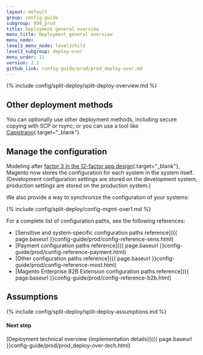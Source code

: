 ```yaml
---
layout: default
group: config-guide
subgroup: 999_prod
title: Deployment general overview
menu_title: Deployment general overview
menu_node: 
level3_menu_node: level3child
level3_subgroup: deploy-over
menu_order: 11
version: 2.2
github_link: config-guide/prod/prod_deploy-over.md
---
```


{% include config/split-deploy/split-deploy-overview.md %}

## Other deployment methods
You can optionally use other deployment methods, including secure copying with SCP or rsync; or you can use a tool like [Capistrano](http://capistranorb.com/documentation/overview/what-is-capistrano){:target="_blank"}. 

## Manage the configuration
Modeling after [factor 3 in the 12-factor app design](https://12factor.net/config){:target="_blank"}, Magento now stores the configuration for each system in the system itself. (Development configuration settings are stored on the development system, production settings are stored on the production system.) 

We also provide a way to synchronize the configuration of your systems:

{% include config/split-deploy/config-mgmt-over1.md %}

For a complete list of configuration paths, see the following references:

*	[Sensitive and system-specific configuration paths reference]({{ page.baseurl }}config-guide/prod/config-reference-sens.html)
*	[Payment configuration paths reference]({{ page.baseurl }}config-guide/prod/config-reference-payment.html)
*	[Other configuration paths reference]({{ page.baseurl }}config-guide/prod/config-reference-most.html)
*	[Magento Enterprise B2B Extension configuration paths reference]({{ page.baseurl }}config-guide/prod/config-reference-b2b.html)

## Assumptions

{% include config/split-deploy/split-deploy-assumptions.md %}

#### Next step
[Deployment technical overview (implementation details)]({{ page.baseurl }}config-guide/prod/prod_deploy-over-tech.html)